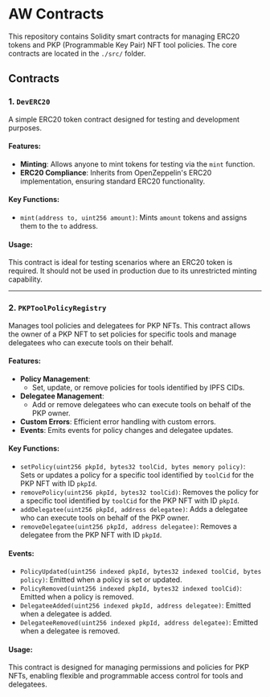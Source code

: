 # AW Contracts

This repository contains Solidity smart contracts for managing ERC20 tokens and PKP (Programmable Key Pair) NFT tool policies. The core contracts are located in the `./src/` folder.

## Contracts

### 1. `DevERC20`

A simple ERC20 token contract designed for testing and development purposes.

#### Features:
- **Minting**: Allows anyone to mint tokens for testing via the `mint` function.
- **ERC20 Compliance**: Inherits from OpenZeppelin's ERC20 implementation, ensuring standard ERC20 functionality.

#### Key Functions:
- `mint(address to, uint256 amount)`: Mints `amount` tokens and assigns them to the `to` address.

#### Usage:
This contract is ideal for testing scenarios where an ERC20 token is required. It should not be used in production due to its unrestricted minting capability.

---

### 2. `PKPToolPolicyRegistry`

Manages tool policies and delegatees for PKP NFTs. This contract allows the owner of a PKP NFT to set policies for specific tools and manage delegatees who can execute tools on their behalf.

#### Features:
- **Policy Management**: 
  - Set, update, or remove policies for tools identified by IPFS CIDs.
- **Delegatee Management**:
  - Add or remove delegatees who can execute tools on behalf of the PKP owner.
- **Custom Errors**: Efficient error handling with custom errors.
- **Events**: Emits events for policy changes and delegatee updates.

#### Key Functions:
- `setPolicy(uint256 pkpId, bytes32 toolCid, bytes memory policy)`: Sets or updates a policy for a specific tool identified by `toolCid` for the PKP NFT with ID `pkpId`.
- `removePolicy(uint256 pkpId, bytes32 toolCid)`: Removes the policy for a specific tool identified by `toolCid` for the PKP NFT with ID `pkpId`.
- `addDelegatee(uint256 pkpId, address delegatee)`: Adds a delegatee who can execute tools on behalf of the PKP owner.
- `removeDelegatee(uint256 pkpId, address delegatee)`: Removes a delegatee from the PKP NFT with ID `pkpId`.

#### Events:
- `PolicyUpdated(uint256 indexed pkpId, bytes32 indexed toolCid, bytes policy)`: Emitted when a policy is set or updated.
- `PolicyRemoved(uint256 indexed pkpId, bytes32 indexed toolCid)`: Emitted when a policy is removed.
- `DelegateeAdded(uint256 indexed pkpId, address delegatee)`: Emitted when a delegatee is added.
- `DelegateeRemoved(uint256 indexed pkpId, address delegatee)`: Emitted when a delegatee is removed.

#### Usage:
This contract is designed for managing permissions and policies for PKP NFTs, enabling flexible and programmable access control for tools and delegatees.
